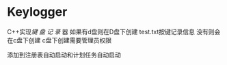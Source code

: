 # Keylogger

C++实现*键* *盘* *记* *录* 器
如果有d盘则在D盘下创建 test.txt按键记录信息
没有则会在c盘下创建 c盘下创建需要管理员权限

添加到注册表自动启动和计划任务自动启动

